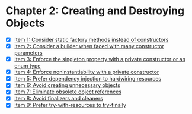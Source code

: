 # Chapter 2: Creating and Destroying Objects

- [x] [Item 1: Consider static factory methods instead of constructors](./item1)
- [x] [Item 2: Consider a builder when faced with many constructor parameters](./item2)
- [x] [Item 3: Enforce the singleton property with a private constructor or an enum type](./item3)
- [x] [Item 4: Enforce noninstantiability with a private constructor](./item4)
- [x] [Item 5: Prefer dependency injection to hardwiring resources](./item5)
- [x] [Item 6: Avoid creating unnecessary objects](./item6)
- [x] [Item 7: Eliminate obsolete object references](./item7)
- [x] [Item 8: Avoid finalizers and cleaners](./item8)
- [x] [Item 9: Prefer try-with-resources to try-finally](./item9)
